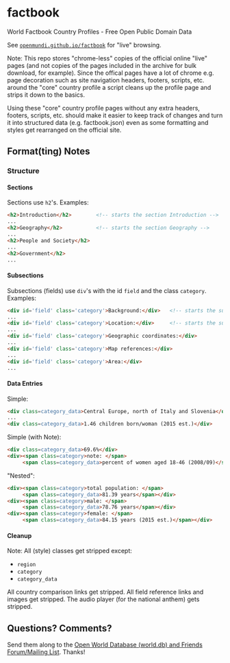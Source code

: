 # factbook

World Factbook Country Profiles - Free Open Public Domain Data

See [`openmundi.github.io/factbook`](http://openmundi.github.io/factbook) for "live" browsing.

Note: This repo stores "chrome-less" copies of the official online "live" pages
(and not copies of the pages included in the archive for bulk download, for example).
Since the offical pages have a lot of chrome e.g. page decoration such as site 
navigation headers, footers, scripts, etc. around the "core" country profile
a script cleans up the profile page and strips it down to the basics. 

Using these "core" country profile pages without any extra headers, footers, scripts, etc.
should make it easier to keep track of changes and turn it into structured data (e.g. factbook.json)
even as some formatting and styles get rearranged on the official site. 


## Format(ting) Notes


### Structure

#### Sections

Sections use `h2`'s. Examples:

``` html
<h2>Introduction</h2>        <!-- starts the section Introduction -->
...
<h2>Geography</h2>           <!-- starts the section Geography -->
...
<h2>People and Society</h2>
...
<h2>Government</h2>
...
```

#### Subsections

Subsections (fields) use `div`'s with the id `field` and the class `category`.
Examples:

``` html
<div id='field' class='category'>Background:</div>   <!-- starts the subsection Background -->
...
<div id='field' class='category'>Location:</div>     <!-- starts the subsection Location -->
...
<div id='field' class='category'>Geographic coordinates:</div>
...
<div id='field' class='category'>Map references:</div>
...
<div id='field' class='category'>Area:</div>
...
```

#### Data Entries

Simple:

``` html
<div class=category_data>Central Europe, north of Italy and Slovenia</div>
...
<div class=category_data>1.46 children born/woman (2015 est.)</div>
```

Simple (with Note):

``` html
<div class=category_data>69.6%</div>
<div><span class=category>note: </span>
     <span class=category_data>percent of women aged 18-46 (2008/09)</span></div>
```

"Nested":

``` html
<div><span class=category>total population: </span>
     <span class=category_data>81.39 years</span></div>
<div><span class=category>male: </span>
     <span class=category_data>78.76 years</span></div>
<div><span class=category>female: </span>
     <span class=category_data>84.15 years (2015 est.)</span></div>
```




#### Cleanup

Note: All (style) classes get stripped except:

- `region`
- `category`
- `category_data`

All country comparison links get stripped.
All field reference links and images get stripped.
The audio player (for the national anthem) gets stripped.


## Questions? Comments?

Send them along to the [Open World Database (world.db) and Friends Forum/Mailing List](http://groups.google.com/group/openmundi). 
Thanks!
